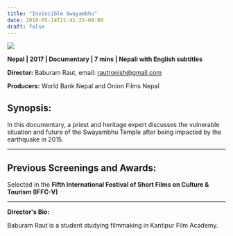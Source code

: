 ```yaml
---
title: "Invincible Swayambhu"
date: 2018-05-14T21:41:22-04:00
draft: false
---
```


![](/images/invincible-swayambhu.png)

**Nepal | 2017 | Documentary | 7 mins | Nepali with English subtitles**

**Director:** Baburam Raut, email: rautronish@gmail.com

**Producers:** World Bank Nepal and Onion Films Nepal

## Synopsis:

In this documentary, a priest and heritage expert discusses the vulnerable situation and future of the Swayambhu Temple after being impacted by the earthquake in 2015. 

---

## Previous Screenings and Awards:

Selected in the **Fifth International Festival of Short Films on Culture & Tourism (IFFC-V)**

---

**Director's Bio:**

Baburam Raut is a student studying filmmaking in Kantipur Film Academy.


